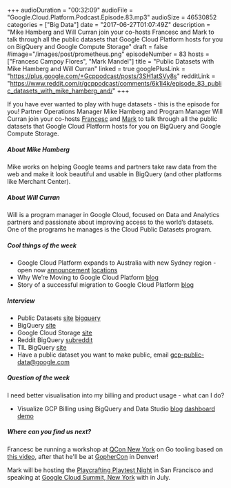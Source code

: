 +++
audioDuration = "00:32:09"
audioFile = "Google.Cloud.Platform.Podcast.Episode.83.mp3"
audioSize = 46530852
categories = ["Big Data"]
date = "2017-06-27T01:07:49Z"
description = "Mike Hamberg and Will Curran join your co-hosts Francesc and Mark to talk through all the public datasets that Google Cloud Platform hosts for you on BigQuery and Google Compute Storage"
draft = false
#image="/images/post/prometheus.png"
episodeNumber = 83
hosts = ["Francesc Campoy Flores", "Mark Mandel"]
title = "Public Datasets with Mike Hamberg and Will Curran"
linked = true
googlePlusLink = "https://plus.google.com/+Gcppodcast/posts/3SH1atSVy8s"
redditLink = "https://www.reddit.com/r/gcppodcast/comments/6k1l4k/episode_83_public_datasets_with_mike_hamberg_and/"
+++

If you have ever wanted to play with huge datasets - this is the episode for you! Partner Operations Manager Mike Hamberg 
and Program Manager Will Curran join your co-hosts [Francesc](https://twitter.com/francesc) and [Mark](https://twitter.com/Neurotic) 
to talk through all the public datasets that Google Cloud Platform hosts for you on BigQuery and Google Compute Storage.

<!--more-->

##### About Mike Hamberg

Mike works on helping Google teams and partners take raw data from the web and make it look beautiful and usable in BigQuery (and other platforms like Merchant Center).

##### About Will Curran

Will is a program manager in Google Cloud, focused on Data and Analytics partners and passionate about improving access to the world’s datasets.  
One of the programs he manages is the Cloud Public Datasets program.

##### Cool things of the week

- Google Cloud Platform expands to Australia with new Sydney region - open now [announcement](https://cloudplatform.googleblog.com/2017/06/Google-Cloud-Region-in-Sydney.html) [locations](https://cloud.google.com/about/locations/)
- Why We’re Moving to Google Cloud Platform [blog](https://bugfender.com/blog/google-cloud-platform-vs-amazon-web-services/)
- Story of a successful migration to Google Cloud Platform [blog](https://medium.com/meilleursagents-engineering/story-of-a-successful-migration-to-google-cloud-platform-6bc7fa0798e8)

##### Interview

- Public Datasets [site](https://cloud.google.com/public-datasets/) [bigquery](https://cloud.google.com/bigquery/public-data/)
- BigQuery [site](https://cloud.google.com/bigquery/)
- Google Cloud Storage [site](https://cloud.google.com/storage/)
- Reddit BigQuery [subreddit](https://www.reddit.com/r/bigquery/)
- TIL BigQuery [site](https://tilwbq.com/)
- Have a public dataset you want to make public, email [gcp-public-data@google.com](mailto:gcp-public-data@google.com)

##### Question of the week

I need better visualisation into my billing and product usage - what can I do?

- Visualize GCP Billing using BigQuery and Data Studio [blog](https://medium.com/google-cloud/visualize-gcp-billing-using-bigquery-and-data-studio-d3e695f90c08) [dashboard](https://datastudio.google.com/c/u/0/org/UTgoe29uR0C3F1FBAYBSww/reporting/0B7GT7ZlyzUmCZHFhNDlKVENHYmc/page/dizD) [demo](https://bigquery.cloud.google.com/dataset/data-analytics-pocs:public?pli=1)
 
##### Where can you find us next?

Francesc be running a workshop at [QCon New York](https://qconnewyork.com/) on Go tooling based on
[this video](https://www.youtube.com/watch?v=uBjoTxosSys), after that he'll be at [GopherCon](https://www.gophercon.com/) in Denver!

Mark will be hosting the [Playcrafting Playtest Night](https://www.playcrafting.com/event/june-playtest-night/) in San Francisco 
and speaking at [Google Cloud Summit, New York](https://cloudplatformonline.com/summit-NewYork-2017.html) with in July.